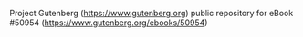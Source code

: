 Project Gutenberg (https://www.gutenberg.org) public repository for
eBook #50954 (https://www.gutenberg.org/ebooks/50954)
